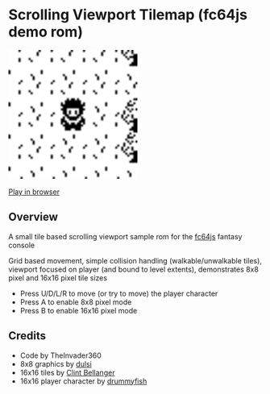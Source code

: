 # Scrolling Viewport Tilemap (fc64js demo rom)

[<img src="https://raw.githubusercontent.com/TheInvader360/fc64js/main/rom/demo/scrolling-viewport-tilemap/docs/demo.gif" width="256"/>](https://theinvader360.github.io/fc64js/rom/demo/scrolling-viewport-tilemap/)

[Play in browser](https://theinvader360.github.io/fc64js/rom/demo/scrolling-viewport-tilemap/)

## Overview

A small tile based scrolling viewport sample rom for the [fc64js](https://github.com/TheInvader360/fc64js) fantasy console

Grid based movement, simple collision handling (walkable/unwalkable tiles), viewport focused on player (and bound to level extents), demonstrates 8x8 pixel and 16x16 pixel tile sizes

* Press U/D/L/R to move (or try to move) the player character
* Press A to enable 8x8 pixel mode
* Press B to enable 16x16 pixel mode

## Credits

* Code by TheInvader360
* 8x8 graphics by [dulsi](https://opengameart.org/content/1bit-8x8-tileset)
* 16x16 tiles by [Clint Bellanger](https://opengameart.org/content/tileset-1bit-color)
* 16x16 player character by [drummyfish](https://opengameart.org/content/1bit-graphics-collection)
